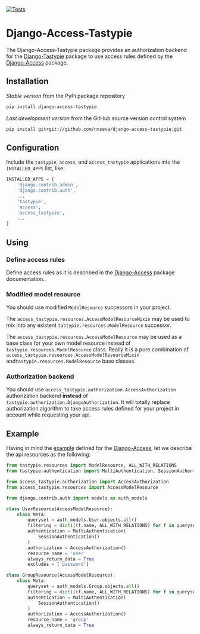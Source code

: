 [![Tests](https://github.com/nnseva/django-access-tastypie/actions/workflows/test.yml/badge.svg)](https://github.com/nnseva/django-access-tastypie/actions/workflows/test.yml)

# Django-Access-Tastypie

The Django-Access-Tastypie package provides an authorization backend for the [Django-Tastypie](https://django-tastypie.readthedocs.io/en/latest/) package to use access rules defined by the [Django-Access](https://github.com/nnseva/django-access) package.

## Installation

*Stable version* from the PyPi package repository
```bash
pip install django-access-tastypie
```

*Last development version* from the GitHub source version control system
```bash
pip install git+git://github.com/nnseva/django-access-tastypie.git
```

## Configuration

Include the `tastypie`, `access`, and `access_tastypie` applications into the `INSTALLED_APPS` list, like:

```python
INSTALLED_APPS = [
    'django.contrib.admin',
    'django.contrib.auth',
    ...
    'tastypie',
    'access',
    'access_tastypie',
    ...
]
```

## Using

### Define access rules

Define access rules as it is described in the [Django-Access](https://github.com/nnseva/django-access) package documentation.

### Modified model resource

You should use modified `ModelResource` successors in your project.

The `access_tastypie.resources.AccessModelResourceMixin` may be used to mix into any existent `tastypie.resources.ModelResource` successor.

The `access_tastypie.resources.AccessModelResource` may be used as a base class for your own model resource instead of `tastypie.resources.ModelResource` class. Really it is a pure combination of `access_tastypie.resources.AccessModelResourceMixin` and`tastypie.resources.ModelResource` base classes.

### Authorization backend

You should use `access_tastypie.authorization.AccessAuthorization` authorization backend **instead** of `tastypie.authorization.DjangoAuthorization`. It will totally replace authorization algorithm to take access rules defined for your project in account while requesting your api.

## Example

Having in mind the [example](https://github.com/nnseva/django-access#examples) defined for the [Django-Access](https://github.com/nnseva/django-access), let we describe the api resources as the following:

```python
from tastypie.resources import ModelResource, ALL_WITH_RELATIONS
from tastypie.authentication import MultiAuthentication, SessionAuthentication

from access_tastypie.authorization import AccessAuthorization
from access_tastypie.resources import AccessModelResource

from django.contrib.auth import models as auth_models

class UserResource(AccessModelResource):
    class Meta:
        queryset = auth_models.User.objects.all()
        filtering = dict([(f.name, ALL_WITH_RELATIONS) for f in queryset.model._meta.get_fields()])
        authentication = MultiAuthentication(
            SessionAuthentication()
        )
        authorization = AccessAuthorization()
        resource_name = 'user'
        always_return_data = True
        excludes = ['password']

class GroupResource(AccessModelResource):
    class Meta:
        queryset = auth_models.Group.objects.all()
        filtering = dict([(f.name, ALL_WITH_RELATIONS) for f in queryset.model._meta.get_fields()])
        authentication = MultiAuthentication(
            SessionAuthentication()
        )
        authorization = AccessAuthorization()
        resource_name = 'group'
        always_return_data = True
```
